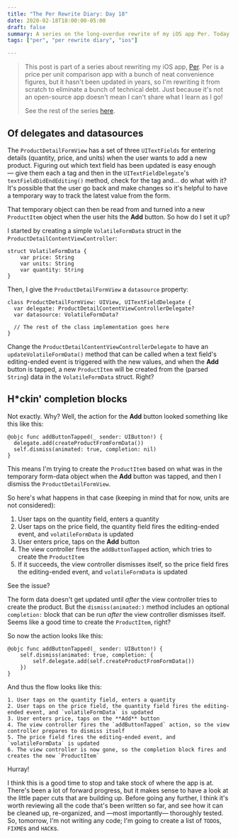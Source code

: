 ```yaml
---
title: "The Per Rewrite Diary: Day 18"
date: 2020-02-18T18:00:00-05:00
draft: false
summary: A series on the long-overdue rewrite of my iOS app Per. Today, I continue work on reading values from a child view's text fields.
tags: ["per", "per rewrite diary", "ios"]

---
```


> This post is part of a series about rewriting my iOS app, [Per]. Per is a price per unit comparison app with a bunch of neat convenience figures, but it hasn't been updated in years, so I'm rewriting it from scratch to eliminate a bunch of technical debt. Just because it's not an open-source app doesn't mean I can't share what I learn as I go!
> 
> See the rest of the series [here].

## Of delegates and datasources

The `ProductDetailFormView` has a set of three `UITextFields` for entering details (quantity, price, and units) when the user wants to add a new product. Figuring out which text field has been updated is easy enough — give them each a tag and then in the `UITextFieldDelegate`'s `textFieldDidEndEditing()` method, check for the tag and... do what with it? It's possible that the user go back and make changes so it's helpful to have a temporary way to track the latest value from the form.

That temporary object can then be read from and turned into a new `ProductItem` object when the user hits the **Add** button. So how do I set it up?

I started by creating a simple `VolatileFormData` struct in the `ProductDetailContentViewController`:

```
struct VolatileFormData {
    var price: String
    var units: String
    var quantity: String
}
```

Then, I give the `ProductDetailFormView` a `datasource` property:

```
class ProductDetailFormView: UIView, UITextFieldDelegate {
  var delegate: ProductDetailContentViewControllerDelegate?
  var datasource: VolatileFormData?

  // The rest of the class implementation goes here
}
```

Change the `ProductDetailContentViewControllerDelegate` to have an `updateVolatileFormData()` method that can be called when a text field's editing-ended event is triggered with the new values, and when the **Add** button is tapped, a new `ProductItem` will be created from the (parsed `String`) data in the `VolatileFormData` struct. Right?

## H*ckin' completion blocks

Not exactly. Why? Well, the action for the **Add** button looked something like this like this:

```
@objc func addButtonTapped(_ sender: UIButton!) {
  delegate.add(createProductFromFormData())
  self.dismiss(animated: true, completion: nil)
}
```

This means I'm trying to create the `ProductItem` based on what was in the temporary form-data object when the **Add** button was tapped, and then I dismiss the `ProductDetailFormView`.

So here's what happens in that case (keeping in mind that for now, units are not considered):

1. User taps on the quantity field, enters a quantity
2. User taps on the price field, the quantity field fires the editing-ended event, and `volatileFormData` is updated
3. User enters price, taps on the **Add** button
4. The view controller fires the `addButtonTapped` action, which tries to create the `ProductItem`
5. If it succeeds, the view controller dismisses itself, so the price field fires the editing-ended event, and `volatileFormData` is updated

See the issue?

The form data doesn't get updated until _after_ the view controller tries to create the product. But the `dismiss(animated:)` method includes an optional `completion:` block that can be run _after_ the view controller dismisses itself. Seems like a good time to create the `ProductItem`, right?

So now the action looks like this:

```
@objc func addButtonTapped(_ sender: UIButton!) {
    self.dismiss(animated: true, completion: {
        self.delegate.add(self.createProductFromFormData())
    })
}
```

And thus the flow looks like this:

```
1. User taps on the quantity field, enters a quantity
2. User taps on the price field, the quantity field fires the editing-ended event, and `volatileFormData` is updated
3. User enters price, taps on the **Add** button
4. The view controller fires the `addButtonTapped` action, so the view controller prepares to dismiss itself
5. The price field fires the editing-ended event, and `volatileFormData` is updated
6. The view controller is now gone, so the completion block fires and creates the new `ProductItem`
```

Hurray!

I think this is a good time to stop and take stock of where the app is at. There's been a lot of forward progress, but it makes sense to have a look at the little paper cuts that are building up. Before going any further, I think it's worth reviewing all the code that's been written so far, and see how it can be cleaned up, re-organized, and —most importantly— thoroughly tested. So, tomorrow, I'm not writing any code; I'm going to create a list of `TODO`s, `FIXME`s and `HACK`s.

[Per]: https://droppedbits.com/apps/per
[here]: /tags/per-rewrite-diary/